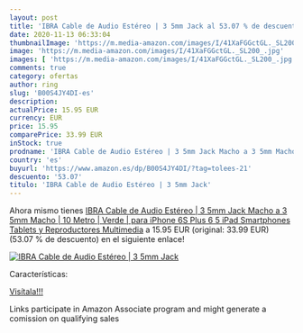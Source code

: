 ```yaml
---
layout: post
title: 'IBRA Cable de Audio Estéreo | 3 5mm Jack al 53.07 % de descuento'
date: 2020-11-13 06:33:04
thumbnailImage: 'https://m.media-amazon.com/images/I/41XaFGGctGL._SL200_.jpg'
image: 'https://m.media-amazon.com/images/I/41XaFGGctGL._SL200_.jpg'
images: [ 'https://m.media-amazon.com/images/I/41XaFGGctGL._SL200_.jpg' ]
comments: true
category: ofertas
author: ring
slug: 'B00S4JY4DI-es'
description:
actualPrice: 15.95 EUR
currency: EUR
price: 15.95
comparePrice: 33.99 EUR
inStock: true
prodname: 'IBRA Cable de Audio Estéreo | 3 5mm Jack Macho a 3 5mm Macho | 10 Metro | Verde | para iPhone 6S Plus  6 5  iPad  Smartphones  Tablets y Reproductores Multimedia'
country: 'es'
buyurl: 'https://www.amazon.es/dp/B00S4JY4DI/?tag=tolees-21'
descuento: '53.07'
titulo: 'IBRA Cable de Audio Estéreo | 3 5mm Jack'
---
```


Ahora mismo tienes [IBRA Cable de Audio Estéreo | 3 5mm Jack Macho a 3 5mm Macho | 10 Metro | Verde | para iPhone 6S Plus  6 5  iPad  Smartphones  Tablets y Reproductores Multimedia](https://www.amazon.es/dp/B00S4JY4DI/?tag=tolees-21) a 15.95 EUR (original: 33.99 EUR) (53.07 %  de descuento) en el siguiente enlace!

[![IBRA Cable de Audio Estéreo | 3 5mm Jack](https://m.media-amazon.com/images/I/41XaFGGctGL._SL200_.jpg)](https://www.amazon.es/dp/B00S4JY4DI/?tag=tolees-21)

Características:


[Visítala!!!](https://www.amazon.es/dp/B00S4JY4DI/?tag=tolees-21)

Links participate in Amazon Associate program and might generate a comission on qualifying sales
